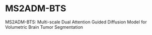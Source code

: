 # MS2ADM-BTS
MS2ADM-BTS: Multi-scale Dual Attention Guided Diffusion Model for Volumetric Brain Tumor Segmentation


